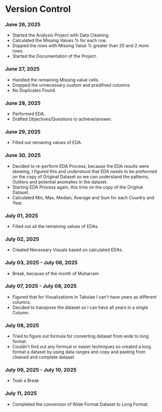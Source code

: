 # Version Control

### June 26, 2025
- Started the Analysis Project with Data Cleaning.
- Calculated the Missing Values % for each row.
- Dopped the rows with Missing Value % greater than 20 and 2 more rows.
- Started the Documentation of the Project.


### June 27, 2025
- Handled the remaining Missing value cells.
- Dropped the unnecessary custom and predifned columns.
- No Duplicates Found.


### June 28, 2025
- Performed EDA.
- Drafted Objectives/Questions to achieve/answer.
  
### June 29, 2025
- Filled out remaning values of EDA.

### June 30, 2025
- Decided to re-perform EDA Process, because the EDA results were skewing, I figured this and understood that EDA needs to be preformed on the copy of Original Dataset so we can understand the patterns, Outliers and potential anomalies in the dataset.
- Starting EDA Process again, this time on the copy of the Original Dataset.
- Calculated Min, Max, Median, Average and Sum for each Country and Year.

### July 01, 2025
- Filled out all the remaining values of EDAs.

### July 02, 2025
- Created Necessary Visuals based on calculated EDAs.

### July 03, 2025 - July 06, 2025
- Break, because of the month of Muharram

### July 07, 2025 - July 08, 2025
- Figured that for Visualizations in Tabulae I can't have years as different columns.
- Decided to transpose the dataset so I can have all years in a single Column.

### July 08, 2025
- Tried to figure out formula for converting dataset from wide to long format.
- Couldn't find out any formual or easier techniques so created a long format a dataset by using data ranges and copy and pasting from cleaned and complete dataset.

### July 09, 2025 - July 10, 2025
- Took a Break

### July 11, 2025
- Completed the conversion of Wide Format Dataset to Long Format.
